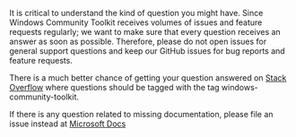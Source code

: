 It is critical to understand the kind of question you might have. Since Windows Community Toolkit receives volumes of issues and feature requests regularly; we want to make sure that every question receives an answer as soon as possible. Therefore, please do not open issues for general support questions and keep our GitHub issues for bug reports and feature requests. 

There is a much better chance of getting your question answered on [Stack Overflow](https://stackoverflow.com/questions/tagged/windows-community-toolkit)  where questions should be tagged with the tag windows-community-toolkit. 

If there is any question related to missing documentation, please file an issue instead at [Microsoft Docs](https://github.com/MicrosoftDocs/WindowsCommunityToolkitDocs/issues/new)
